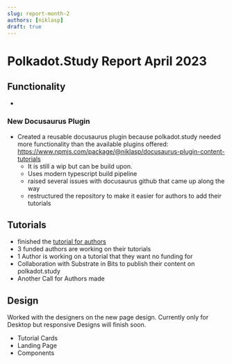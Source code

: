 ```yaml
---
slug: report-month-2
authors: [niklasp]
draft: true
---
```


# Polkadot.Study Report April 2023

## Functionality
- 

### New Docusaurus Plugin
- Created a reusable docusaurus plugin because polkadot.study needed more functionality than the available plugins offered: https://www.npmjs.com/package/@niklasp/docusaurus-plugin-content-tutorials 
    - It is still a wip but can be build upon.
    - Uses modern typescript build pipeline
    - raised several issues with docusaurus github that came up along the way
    - restructured the repository to make it easier for authors to add their tutorials

## Tutorials

- finished the [tutorial for authors](/docs/authors/new-tutorial-on-polkadot-study/intro)
- 3 funded authors are working on their tutorials
- 1 Author is working on a tutorial that they want no funding for
- Collaboration with Substrate in Bits to publish their content on polkadot.study
- Another Call for Authors made



## Design

Worked with the designers on the new page design. Currently only for Desktop but responsive Designs will finish soon.

- Tutorial Cards
- Landing Page
- Components